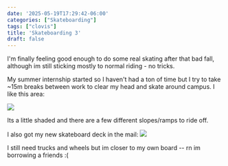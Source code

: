 ```yaml
---
date: '2025-05-19T17:29:42-06:00'
categories: ["Skateboarding"]
tags: ["clovis"]
title: 'Skateboarding 3'
draft: false
---
```


I'm finally feeling good enough to do some real skating after that bad fall, although im still sticking mostly to normal riding - no tricks. 

My summer internship started so I haven't had a ton of time but I try to take ~15m breaks between work to clear my head and skate around campus. I like this area:

![](/images/skate4.JPG)

Its a little shaded and there are a few different slopes/ramps to ride off. 

I also got my new skateboard deck in the mail:
![](/images/skate5.jpg)

I still need trucks and wheels but im closer to my own board -- rn im borrowing a friends :(
